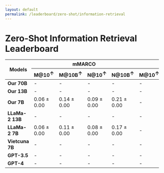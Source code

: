 ```yaml
---
layout: default
permalink: /leaderboard/zero-shot/information-retrieval
---
```

# Zero-Shot Information Retrieval Leaderboard

<table class="table table-bordered table-sm w-100 dtHorizontalTable" cellspacing="0">
    <thead>
        <tr>
            <th rowspan="2" class="text-center align-middle"><b>Models</b></th>
            <th colspan="4" class="text-center"><b>mMARCO</b></th>
            <th colspan="4" class="text-center"><b>mRobust04</b></th>
        </tr>
        <tr>
            <th class="text-center"><b>M@10<span style="vertical-align: super;">↑</span></b></th>
            <th class="text-center"><b>M@10B<span style="vertical-align: super;">↑</span></b></th>
            <th class="text-center"><b>N@10<span style="vertical-align: super;">↑</span></b></th>
            <th class="text-center"><b>N@10B<span style="vertical-align: super;">↑</span></b></th>
            <th class="text-center"><b>M@10<span style="vertical-align: super;">↑</span></b></th>
            <th class="text-center"><b>M@10B<span style="vertical-align: super;">↑</span></b></th>
            <th class="text-center"><b>N@10<span style="vertical-align: super;">↑</span></b></th>
            <th class="text-center"><b>N@10B<span style="vertical-align: super;">↑</span></b></th>
        </tr>
    </thead>
    <tbody>
        <tr>
            <td class="text-center"><b>Our 70B</b></td>
            <td class="text-center">-</td>
            <td class="text-center">-</td>
            <td class="text-center">-</td>
            <td class="text-center">-</td>
            <td class="text-center">-</td>
            <td class="text-center">-</td>
            <td class="text-center">-</td>
            <td class="text-center">-</td>
        </tr>
        <tr>
            <td class="text-center"><b>Our 13B</b></td>
            <td class="text-center">-</td>
            <td class="text-center">-</td>
            <td class="text-center">-</td>
            <td class="text-center">-</td>
            <td class="text-center">-</td>
            <td class="text-center">-</td>
            <td class="text-center">-</td>
            <td class="text-center">-</td>
        </tr>
        <tr>
            <td class="text-center"><b>Our 7B</b></td>
            <td class="text-center">0.06 ± 0.00</td>
            <td class="text-center">0.14 ± 0.00</td>
            <td class="text-center">0.09 ± 0.00</td>
            <td class="text-center">0.21 ± 0.00</td>
            <td class="text-center">-</td>
            <td class="text-center">-</td>
            <td class="text-center">-</td>
            <td class="text-center">-</td>
        </tr>
        <tr>
            <td class="text-center"><b>LLaMa-2 13B</b></td>
            <td class="text-center">-</td>
            <td class="text-center">-</td>
            <td class="text-center">-</td>
            <td class="text-center">-</td>
            <td class="text-center">-</td>
            <td class="text-center">-</td>
            <td class="text-center">-</td>
            <td class="text-center">-</td>
        </tr>
        <tr>
            <td class="text-center"><b>LLaMa-2 7B</b></td>
            <td class="text-center">0.06 ± 0.00</td>
            <td class="text-center">0.11 ± 0.00</td>
            <td class="text-center">0.08 ± 0.00</td>
            <td class="text-center">0.17 ± 0.00</td>
            <td class="text-center">-</td>
            <td class="text-center">-</td>
            <td class="text-center">-</td>
            <td class="text-center">-</td>
        </tr>
        <tr>
            <td class="text-center"><b>Vietcuna 7B</b></td>
            <td class="text-center">-</td>
            <td class="text-center">-</td>
            <td class="text-center">-</td>
            <td class="text-center">-</td>
            <td class="text-center">-</td>
            <td class="text-center">-</td>
            <td class="text-center">-</td>
            <td class="text-center">-</td>
        </tr>
        <tr>
            <td class="text-center"><b>GPT-3.5</b></td>
            <td class="text-center">-</td>
            <td class="text-center">-</td>
            <td class="text-center">-</td>
            <td class="text-center">-</td>
            <td class="text-center">-</td>
            <td class="text-center">-</td>
            <td class="text-center">-</td>
            <td class="text-center">-</td>
        </tr>
        <tr>
            <td class="text-center"><b>GPT-4</b></td>
            <td class="text-center">-</td>
            <td class="text-center">-</td>
            <td class="text-center">-</td>
            <td class="text-center">-</td>
            <td class="text-center">-</td>
            <td class="text-center">-</td>
            <td class="text-center">-</td>
            <td class="text-center">-</td>
        </tr>
    </tbody>
</table>
